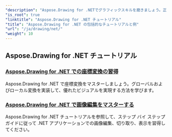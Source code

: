 ```yaml
---
"description": "Aspose.Drawing for .NETでグラフィックスキルを磨きましょう。正確な座標変換から動的なテキストやフォントの作成まで、チュートリアルでグラフィックの潜在能力を最大限に引き出します。"
"is_root": true
"linktitle": "Aspose.Drawing for .NET チュートリアル"
"title": "Aspose.Drawing for .NET の包括的なチュートリアルと例"
"url": "/ja/drawing/net/"
"weight": 10
---
```


## Aspose.Drawing for .NET チュートリアル
### [Aspose.Drawing for .NET での座標変換の習得](./transformations/)
Aspose.Drawing for .NET で座標変換をマスターしましょう。グローバルおよびローカル変換を実装して、優れたビジュアルを実現する方法を学びます。
### [Aspose.Drawing for .NET で画像編集をマスターする](./master-image-editing/)
Aspose.Drawing for .NET チュートリアルを参照して、ステップ バイ ステップ ガイドに従って .NET アプリケーションでの画像編集、切り取り、表示を習得してください。